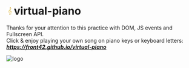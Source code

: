 # <img src="./assets/favicon.png" alt="Music Clef" height="20"/>virtual-piano
Thanks for your attention to this practice with DOM, JS events and Fullscreen API.  
Click & enjoy playing your own song on piano keys or keyboard letters:  
***https://front42.github.io/virtual-piano***  

<img src="https://rolling-scopes-school.github.io/front42-JSFE2021Q1/presentation/z/front42.jpg" alt="logo" height="20"/>  